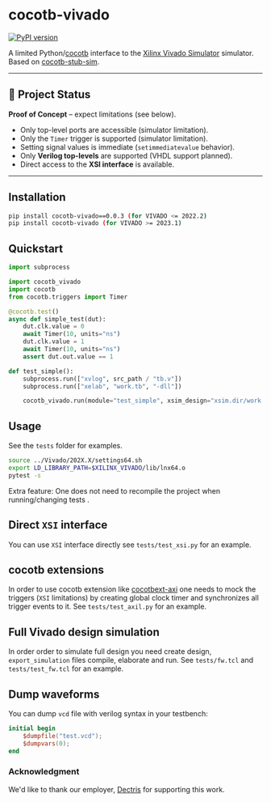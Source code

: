 # cocotb-vivado
[![PyPI version](https://badge.fury.io/py/cocotb-vivado.svg)](https://pypi.org/project/cocotb-vivado/)

A limited Python/[cocotb](https://github.com/cocotb/cocotb/) interface to the [Xilinx Vivado Simulator](https://docs.xilinx.com/v/u/en-US/dh0010-vivado-simulation-hub) simulator. 
Based on [cocotb-stub-sim](https://github.com/fvutils/cocotb-stub-sim).

---

## 🚧 Project Status
**Proof of Concept** – expect limitations (see below).  

- Only top-level ports are accessible (simulator limitation).  
- Only the `Timer` trigger is supported (simulator limitation).  
- Setting signal values is immediate (`setimmediatevalue` behavior).  
- Only **Verilog top-levels** are supported (VHDL support planned).  
- Direct access to the **XSI interface** is available.  

---

## Installation

```bash
pip install cocotb-vivado==0.0.3 (for VIVADO <= 2022.2)
pip install cocotb-vivado (for VIVADO >= 2023.1)
```

## Quickstart

```python
import subprocess

import cocotb_vivado
import cocotb
from cocotb.triggers import Timer

@cocotb.test()
async def simple_test(dut):
    dut.clk.value = 0
    await Timer(10, units="ns")
    dut.clk.value = 1
    await Timer(10, units="ns")
    assert dut.out.value == 1

def test_simple():
    subprocess.run(["xvlog", src_path / "tb.v"])
    subprocess.run(["xelab", "work.tb", "-dll"])

    cocotb_vivado.run(module="test_simple", xsim_design="xsim.dir/work.tb/xsimk.so", top_level_lang="verilog")
```

## Usage

See the `tests` folder for examples.

```bash
source ../Vivado/202X.X/settings64.sh
export LD_LIBRARY_PATH=$XILINX_VIVADO/lib/lnx64.o
pytest -s
```

Extra feature: One does not need to recompile the project when running/changing tests .

## Direct `XSI` interface

You can use `XSI` interface directly see `tests/test_xsi.py` for an example.

## cocotb extensions

In order to use cocotb extension like [cocotbext-axi](https://github.com/alexforencich/cocotbext-axi)  one needs to mock the triggers (`XSI` limitations) by creating global clock timer and synchronizes all trigger events to it. See `tests/test_axil.py` for an example.

## Full Vivado design simulation

In order order to simulate full design you need create design, `export_simulation` files compile, elaborate and run. See `tests/fw.tcl` and `tests/test_fw.tcl` for an example.

## Dump waveforms

You can dump `vcd` file with verilog syntax in your testbench:

```verilog
initial begin
    $dumpfile("test.vcd");
    $dumpvars(0);
end
```

### Acknowledgment

We'd like to thank our employer, [Dectris](https://dectris.com/) for supporting this work.
